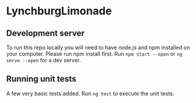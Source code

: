 # LynchburgLimonade

## Development server

To run this repo locally you will need to have node.js and npm installed on your computer.
Please run npm install first.
Run `npm start --open` or `ng serve --open` for a dev server.

## Running unit tests

A few very basic tests added.
Run `ng test` to execute the unit tests.
